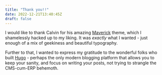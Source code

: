 ```yaml
---
title: "Thank you!!"
date: 2022-12-21T13:40:45Z
draft: false
---
```


I would like to thank Calvin for his amazing [Maverick](https://maverick.canhtran.me) theme, which I shamelessly
hacked up to my liking. It was _exactly_ what I wanted - just enough of a mix of
geekiness and beautiful typography.

Further to that, I wanted to express my gratitude to the wonderful folks who
built [Hugo](https://gohugo.io) - perhaps the only modern blogging platform that
allows you to keep your sanity, and focus on writing your posts, not trying to
strangle the CMS-cum-ERP behemoth.
